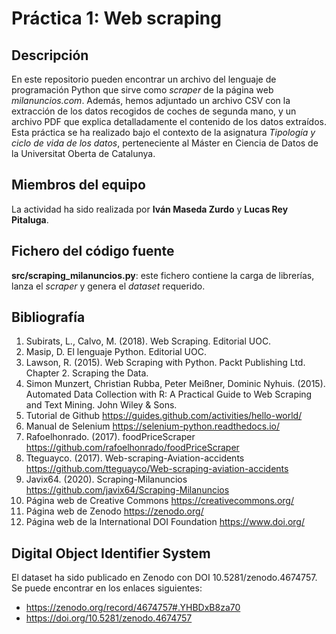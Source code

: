 # Práctica 1: Web scraping

## Descripción

En este repositorio pueden encontrar un archivo del lenguaje de programación Python que sirve como _scraper_ de la página web _milanuncios.com_. Además, hemos adjuntado un archivo CSV con la extracción de los datos recogidos de coches de segunda mano, y un archivo PDF que explica detalladamente el contenido de los datos extraídos.
Esta práctica se ha realizado bajo el contexto de la asignatura _Tipología y ciclo de vida de los datos_, perteneciente al Máster en Ciencia de Datos de la Universitat Oberta de Catalunya.

## Miembros del equipo

La actividad ha sido realizada por **Iván Maseda Zurdo** y **Lucas Rey Pitaluga**.

## Fichero del código fuente

**src/scraping_milanuncios.py**: este fichero contiene la carga de librerías, lanza el _scraper_ y genera el _dataset_ requerido.

## Bibliografía

1. Subirats, L., Calvo, M. (2018). Web Scraping. Editorial UOC.
2. Masip, D. El lenguaje Python. Editorial UOC.
3. Lawson, R. (2015). Web Scraping with Python. Packt Publishing Ltd. Chapter 2. Scraping the Data.
4. Simon Munzert, Christian Rubba, Peter Meißner, Dominic Nyhuis. (2015). Automated Data Collection with R: A Practical Guide to Web Scraping and Text Mining. John Wiley & Sons.
5. Tutorial de Github https://guides.github.com/activities/hello-world/
6. Manual de Selenium https://selenium-python.readthedocs.io/
7. Rafoelhonrado. (2017). foodPriceScraper https://github.com/rafoelhonrado/foodPriceScraper
8. Tteguayco. (2017). Web-scraping-Aviation-accidents https://github.com/tteguayco/Web-scraping-aviation-accidents
9. Javix64. (2020). Scraping-Milanuncios https://github.com/javix64/Scraping-Milanuncios
10. Página web de Creative Commons https://creativecommons.org/
11. Página web de Zenodo https://zenodo.org/
12. Página web de la International DOI Foundation https://www.doi.org/

## Digital Object Identifier System

El dataset ha sido publicado en Zenodo con DOI 10.5281/zenodo.4674757. Se puede encontrar en los enlaces siguientes:
- https://zenodo.org/record/4674757#.YHBDxB8za70
- https://doi.org/10.5281/zenodo.4674757


